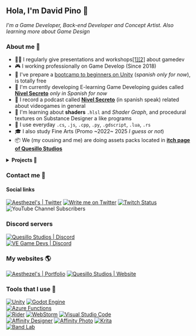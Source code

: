 ## Hola, I'm David Pino 🥨
*I'm a Game Developer, Back-end Developer and Concept Artist. Also learning more about Game Design*

### About me 🏓
- 👨‍🏫 I regularly give presentations and workshops[[1]](https://www.youtube.com/playlist?list=PLPI6-ufVFSM07vQDBfdoRaZJNdgUNruhG)[[2]](https://www.youtube.com/playlist?list=PLPI6-ufVFSM0FpQIz7Zw2D7Jxg_nzd2kZ) about gamedev
- 🎮 I working professionally on Game Develop (Since 2018)
- 🚩 I've prepare a [bootcamp to beginners on Unity](http://quesillo.me/bootcamp-unity) (_spanish only for now_), is totally free
- 📐 I'm currently developing E-learning Game Developing guides called [**Nivel Secreto**](https://www.youtube.com/playlist?list=PLPI6-ufVFSM3C-gLUTmQs87B7aQdxOZjI) _only in Spanish for now_
- 🎤 I record a podcast called [**Nivel Secreto**](https://anchor.fm/aesthezel) (in spanish speak) related about videogames in general
- 💾 I'm learning about **shaders** `.hlsl` and *Shader Graph*, and procedural textures on Substance Designer a like programs
- 💊 I use everyday `.cs`, `.js`, `.cpp`, `.py`, `.gdscript`, `.lua`, `.rs`
- 🎓 I also study Fine Arts (Promo ~2022~ 2025 *I guess or not*)
- 📦 We (my cousing and me) are doing assets packs located in [**itch page of Quesillo Studios**](https://quesillostudios.itch.io)

<details>
  <summary><b>Projects 💾</b></summary>

- [Melt Engine](https://github.com/aesthezel/MeltEngine), open source game engine, melted with RayLib and PhysX.
- Kabloom!, upcoming tower defense game.
- [Turn Jam #1](https://waunman.itch.io/turn-jam-1), the result game from a jam by turns. Each developers could not communicate with the others, and had to work in turns.
- [Zaperoco](https://quesillostudios.com/zaperoco), a folkloric fighting videogame about Venezuelan personalities and folklore.
- Exodus and Destroy Invaders, action videogame still in development.
- [Sir Alone](https://aesthezel.itch.io/sir-alone), a videogame (still in development), developed in 7 days for a jam.
- [Interview Duelist](https://kikritz.itch.io/interview-duelist), a jam videogame, done in 3 days.
- [MEM-O-RAMA](https://aesthezel.itch.io/mem-o-rama), a video game released for the [GMTK2021 Game Jam](https://itch.io/jam/gmtk-2021/rate/1084568), made only by me.
- [Hellheim](https://globalgamejam.org/2021/games/hellheim-3), a video game released on GGJ 2021 with other 3 team mates.
- [High Speed Hands](https://play.google.com/store/apps/details?id=com.domiyes.highspeedhands), speed poker game developed with my team on Shokworks, Inc.
</details>

### Contact me 🤝
#### Social links
[![Aesthezel's | Twitter](https://img.shields.io/twitter/follow/aesthezel?label=Spy%20%40aesthezel&style=social)](https://twitter.com/intent/user?screen_name=aesthezel)
[![Write me on Twitter](https://img.shields.io/static/v1?label=Write%20me&message=🖋&color=blue&style=social&logo=twitter)](https://twitter.com/intent/tweet?url=https%3A%2F%2Fgithub.com%2Faesthezel&text=Hi%20@aesthezel%20..%21%20I%20view%20your%20awesome%20Github%20Profile&hashtags=github)
[![Twitch Status](https://img.shields.io/twitch/status/aesthezel?style=social)](https://img.shields.io/twitch/status/aesthezel?label=Spy%20me&style=social)
![YouTube Channel Subscribers](https://img.shields.io/youtube/channel/subscribers/UCP1rnfULo8Tu2NAJo2gBOFQ?style=social)

### Discord servers
[![Quesillo Studios | Discord](https://img.shields.io/discord/652894509302153216?style=for-the-badge&color=yellow&label=Quesillo%20Studios&logo=discord&logoColor=white)](http://quesillo.me/discord)
</br>
[![VE Game Devs | Discord](https://img.shields.io/discord/1227010193695703101?style=for-the-badge&logo=discord&logoColor=FFD400&label=Venezuela%20Game%20Developers&labelColor=437ee5&color=D90368)](https://discord.gg/tDwHS4ebWD)
### My websites 🌎
[![Aesthezel's | Portfolio](https://img.shields.io/website?down_color=lightgrey&down_message=Woops%21&label=Portfolio&up_color=red&up_message=Updating&url=https%3A%2F%2Faesthezel.site)](http://quesillo.me/aesthezel)
[![Quesillo Studios | Website](https://img.shields.io/website?down_color=lightgrey&down_message=Woops%21&label=Quesillo%20Studio&up_color=yellow&up_message=Up&url=https%3A%2F%2Fquesillostudios.com)](http://quesillo.me)

### Tools that I use 🔨
[![Unity](https://img.shields.io/static/v1?label=Unity&message=Advanced&color=green&style=for-the-badge&logo=unity&logoColor=white)](#)
[![Godot Engine](https://img.shields.io/static/v1?label=Godot%20Engine&message=Advanced&color=green&style=for-the-badge&logo=godot-engine&logoColor=white)](#)
</br>
[![Azure Functions](https://img.shields.io/static/v1?label=Azure%20Functions&message=Middle&color=yellow&style=for-the-badge&logo=azurefunctions&logoColor=white)](#)
</br>
[![Rider](https://img.shields.io/static/v1?label=Rider&message=Knowledged&color=blueviolet&style=for-the-badge&logo=rider&logoColor=white)](#)
[![WebStorm](https://img.shields.io/static/v1?label=WebStorm&message=Knowledged&color=blueviolet&style=for-the-badge&logo=webstorm&logoColor=white)](#)
[![Visual Studio Code](https://img.shields.io/static/v1?label=VS%20Code&message=Knowledged&color=blueviolet&style=for-the-badge&logo=vscodium&logoColor=white)](#)
</br>
[![Affinity Designer](https://img.shields.io/static/v1?label=Affinity%20Designer&message=Middle&color=yellow&style=for-the-badge&logo=affinity-designer&logoColor=white)](#)
[![Affinity Photo](https://img.shields.io/static/v1?label=Affinity%20Photo&message=Middle&color=yellow&style=for-the-badge&logo=affinity-photo&logoColor=white)](#)
[![Krita](https://img.shields.io/static/v1?label=Krita&message=Advanced&color=green&style=for-the-badge&logo=krita&logoColor=white)](#)
</br>
[![Band Lab](https://img.shields.io/static/v1?label=BandLab&message=Beginner&color=yellowgreen&style=for-the-badge&logo=bandlab&logoColor=white)](https://www.bandlab.com/aesthezel)
